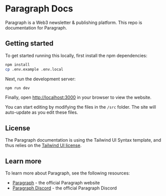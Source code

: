 # Paragraph Docs

Paragraph is a Web3 newsletter & publishing platform. This repo is documentation for Paragraph.

## Getting started

To get started running this locally, first install the npm dependencies:

```bash
npm install
cp .env.example .env.local
```

Next, run the development server:

```bash
npm run dev
```

Finally, open [http://localhost:3000](http://localhost:3000) in your browser to view the website.

You can start editing by modifying the files in the `/src` folder. The site will auto-update as you edit these files.

## License

The Paragraph documentation is using the Tailwind UI Syntax template, and thus relies on the [Tailwind UI license](https://tailwindui.com/license).

## Learn more

To learn more about Paragraph, see the following resources:

- [Paragraph](https://paragraph.xyz) - the official Paragraph website
- [Paragraph Discord](https://paragraph.xyz/discord) - the official Paragraph Discord
